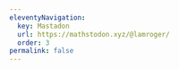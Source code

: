 ```yaml
---
eleventyNavigation:
  key: Mastadon
  url: https://mathstodon.xyz/@lamroger/
  order: 3
permalink: false
---
```

